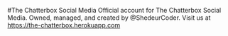 #The Chatterbox Social Media
Official account for The Chatterbox Social Media. Owned, managed, and created by @ShedeurCoder. Visit us at https://the-chatterbox.herokuapp.com
